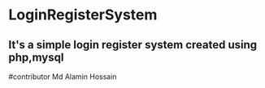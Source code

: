 # LoginRegisterSystem
<h2>It's a simple login register system created using php,mysql</h2>
#contributor
Md Alamin Hossain
